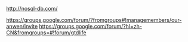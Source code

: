 http://nosql-db.com/

https://groups.google.com/forum/?fromgroups#!managemembers/our-anwen/invite
https://groups.google.com/forum/?hl=zh-CN&fromgroups=#!forum/gtdlife